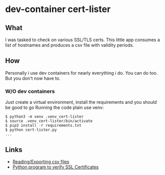 # dev-container cert-lister

## What
I was tasked to check on various SSL/TLS certs.
This little app consumes a list of hostnames and produces a csv file with validity periods.

## How
Personally i use dev containers for nearly everything i do. You can do too.
But you don't now have to.

### W/O dev  containers

Just create a virtual environment, install the requirements and you should be good to go
Running the code plain use venv:
```shell
$ python3 -m venv .venv_cert-lister
$ source .venv_cert-lister/bin/activate
$ pip3 install -r requirements.txt
$ python cert-lister.py
...

```

## Links
* [Reading/Exporting csv files](https://docs.python.org/3.11/library/csv.html)
* [Python program to verify SSL Certificates](https://www.askpython.com/python/python-program-to-verify-ssl-certificates)